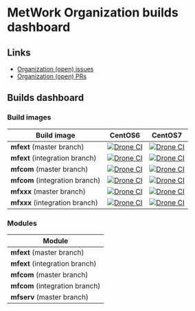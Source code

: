 # MetWork Organization builds dashboard

## Links 

- [Organization (open) issues](https://github.com/issues?utf8=%E2%9C%93&q=is%3Aopen+is%3Aissue+archived%3Afalse+user%3Ametwork-framework+)
- [Organization (open) PRs](https://github.com/issues?utf8=%E2%9C%93&q=is%3Apr+archived%3Afalse+user%3Ametwork-framework+is%3Aopen+)

## Builds dashboard

### Build images

| Build image | CentOS6 | CentOS7 |
| --- | --- | --- |
| **mfext** (master branch) | [![Drone CI](http://metwork-framework.org:8000/api/badges/metwork-framework/docker-mfext-centos6-buildimage/status.svg?branch=master)](http://metwork-framework.org:8000/metwork-framework/docker-mfext-centos6-buildimage)  | [![Drone CI](http://metwork-framework.org:8000/api/badges/metwork-framework/docker-mfext-centos7-buildimage/status.svg?branch=master)](http://metwork-framework.org:8000/metwork-framework/docker-mfext-centos7-buildimage) |
| **mfext** (integration branch) | [![Drone CI](http://metwork-framework.org:8000/api/badges/metwork-framework/docker-mfext-centos6-buildimage/status.svg?branch=integration)](http://metwork-framework.org:8000/metwork-framework/docker-mfext-centos6-buildimage)  | [![Drone CI](http://metwork-framework.org:8000/api/badges/metwork-framework/docker-mfext-centos7-buildimage/status.svg?branch=integration)](http://metwork-framework.org:8000/metwork-framework/docker-mfext-centos7-buildimage) |
| **mfcom** (master branch) | [![Drone CI](http://metwork-framework.org:8000/api/badges/metwork-framework/docker-mfcom-centos6-buildimage/status.svg?branch=master)](http://metwork-framework.org:8000/metwork-framework/docker-mfcom-centos6-buildimage)  | [![Drone CI](http://metwork-framework.org:8000/api/badges/metwork-framework/docker-mfcom-centos7-buildimage/status.svg?branch=master)](http://metwork-framework.org:8000/metwork-framework/docker-mfcom-centos7-buildimage) |
| **mfcom** (integration branch) | [![Drone CI](http://metwork-framework.org:8000/api/badges/metwork-framework/docker-mfcom-centos6-buildimage/status.svg?branch=integration)](http://metwork-framework.org:8000/metwork-framework/docker-mfcom-centos6-buildimage)  | [![Drone CI](http://metwork-framework.org:8000/api/badges/metwork-framework/docker-mfcom-centos7-buildimage/status.svg?branch=integration)](http://metwork-framework.org:8000/metwork-framework/docker-mfcom-centos7-buildimage) |
| **mfxxx** (master branch) | [![Drone CI](http://metwork-framework.org:8000/api/badges/metwork-framework/docker-mfxxx-centos6-buildimage/status.svg?branch=master)](http://metwork-framework.org:8000/metwork-framework/docker-mfxxx-centos6-buildimage)  | [![Drone CI](http://metwork-framework.org:8000/api/badges/metwork-framework/docker-mfxxx-centos7-buildimage/status.svg?branch=master)](http://metwork-framework.org:8000/metwork-framework/docker-mfxxx-centos7-buildimage) |
| **mfxxx** (integration branch) | [![Drone CI](http://metwork-framework.org:8000/api/badges/metwork-framework/docker-mfxxx-centos6-buildimage/status.svg?branch=integration)](http://metwork-framework.org:8000/metwork-framework/docker-mfxxx-centos6-buildimage)  | [![Drone CI](http://metwork-framework.org:8000/api/badges/metwork-framework/docker-mfxxx-centos7-buildimage/status.svg?branch=integration)](http://metwork-framework.org:8000/metwork-framework/docker-mfxxx-centos7-buildimage) |

### Modules

| Module |
| --- | 
| **mfext** (master branch) | [![Drone CI](http://metwork-framework.org:8000/api/badges/metwork-framework/mfext/status.svg?branch=master)](http://metwork-framework.org:8000/metwork-framework/mfext) |
| **mfext** (integration branch) | [![Drone CI](http://metwork-framework.org:8000/api/badges/metwork-framework/mfext/status.svg?branch=integration)](http://metwork-framework.org:8000/metwork-framework/mfext)  |
| **mfcom** (master branch) | [![Drone CI](http://metwork-framework.org:8000/api/badges/metwork-framework/mfcom/status.svg?branch=master)](http://metwork-framework.org:8000/metwork-framework/mfcom)  |
| **mfcom** (integration branch) | [![Drone CI](http://metwork-framework.org:8000/api/badges/metwork-framework/mfcom/status.svg?branch=integration)](http://metwork-framework.org:8000/metwork-framework/mfcom)  |
| **mfserv** (master branch) | [![Drone CI](http://metwork-framework.org:8000/api/badges/metwork-framework/mfserv/status.svg?branch=master)](http://metwork-framework.org:8000/metwork-framework/mfserv)  |


